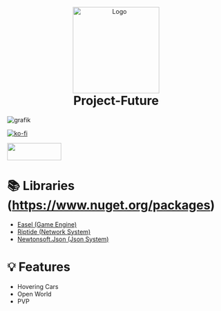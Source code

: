 <p align="center" style="margin-bottom: 0px !important;">
  <img width="200" src="https://cdn.discordapp.com/attachments/921462744782372904/1048911188941090816/logo.png" alt="Logo" align="center">
</p>

<h1 align="center" style="margin-top: 0px;">Project-Future</h1>

![grafik](https://user-images.githubusercontent.com/65916181/220327780-328a50de-def5-485a-b769-1f98b5c292ad.png)

[![ko-fi](https://ko-fi.com/img/githubbutton_sm.svg)](https://ko-fi.com/Q5Q6K0XC0)

[<img src="https://user-images.githubusercontent.com/65916181/229357115-d601e227-e80a-459d-974e-92905e192b08.png" width="125" height="40">](https://discord.gg/7XKw6YQa76)


📚 Libraries (https://www.nuget.org/packages)
==========================================
- [Easel (Game Engine)](https://github.com/piegfx/Easel)
- [Riptide (Network System)](https://github.com/RiptideNetworking/Riptide)
- [Newtonsoft.Json (Json System)](https://github.com/JamesNK/Newtonsoft.Json)

💡 Features
=========
+ Hovering Cars
+ Open World
+ PVP
